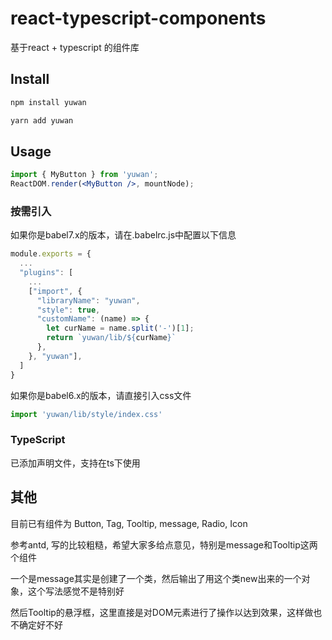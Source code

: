 # react-typescript-components
基于react + typescript 的组件库
## Install

```bash
npm install yuwan
```

```bash
yarn add yuwan
```
## Usage

```jsx
import { MyButton } from 'yuwan';
ReactDOM.render(<MyButton />, mountNode);
```

### 按需引入
如果你是babel7.x的版本，请在.babelrc.js中配置以下信息

```jsx
module.exports = {
  ...
  "plugins": [
    ...
    ["import", { 
      "libraryName": "yuwan", 
      "style": true,
      "customName": (name) => {
        let curName = name.split('-')[1];
        return `yuwan/lib/${curName}`
      },
    }, "yuwan"],
  ]
}
```

如果你是babel6.x的版本，请直接引入css文件
```jsx
import 'yuwan/lib/style/index.css'
```

### TypeScript
已添加声明文件，支持在ts下使用

## 其他
目前已有组件为 Button, Tag, Tooltip, message, Radio, Icon

参考antd, 写的比较粗糙，希望大家多给点意见，特别是message和Tooltip这两个组件

一个是message其实是创建了一个类，然后输出了用这个类new出来的一个对象，这个写法感觉不是特别好

然后Tooltip的悬浮框，这里直接是对DOM元素进行了操作以达到效果，这样做也不确定好不好